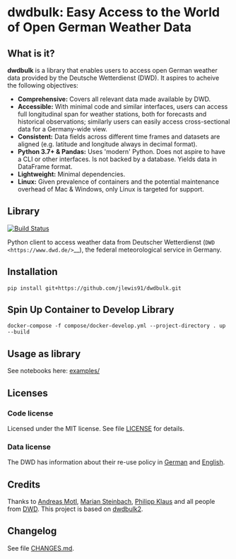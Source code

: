 # dwdbulk: Easy Access to the World of Open German Weather Data

## What is it?

**dwdbulk** is a library that enables users to access open German weather data provided by the Deutsche Wetterdienst (DWD). It aspires to acheive the following objectives:

- **Comprehensive:** Covers all relevant data made available by DWD.
- **Accessible:** With minimal code and similar interfaces, users can access full longitudinal span for weather stations, both for forecasts and historical observations; similarly users can easily access cross-sectional data for a Germany-wide view.
- **Consistent:** Data fields across different time frames and datasets are aligned (e.g. latitude and longitude always in decimal format).
- **Python 3.7+ & Pandas:** Uses 'modern' Python. Does not aspire to have a CLI or other interfaces. Is not backed by a database. Yields data in DataFrame format.
- **Lightweight:** Minimal dependencies.
- **Linux:** Given prevalence of containers and the potential maintenance overhead of Mac & Windows, only Linux is targeted for support.

## Library

[![Build Status](https://dev.azure.com/jlewis91/dwdbulk/_apis/build/status/jlewis91.dwdbulk?branchName=master)](https://dev.azure.com/jlewis91/dwdbulk/_build/latest?definitionId=1&branchName=master)

Python client to access weather data from Deutscher Wetterdienst
(`DWD <https://www.dwd.de/>`__), the federal meteorological service in
Germany.

## Installation

`pip install git+https://github.com/jlewis91/dwdbulk.git`

## Spin Up Container to Develop Library

`docker-compose -f compose/docker-develop.yml --project-directory . up --build`

## Usage as library

See notebooks here: [examples/](examples/)
## Licenses


### Code license

Licensed under the MIT license. See file [LICENSE](LICENSE) for details.

### Data license

The DWD has information about their re-use policy in
[German](https://www.dwd.de/DE/service/copyright/copyright_node.html) and
[English](https://www.dwd.de/EN/service/copyright/copyright_node.html).


## Credits

Thanks to [Andreas Motl](https://github.com/amotl), [Marian Steinbach](https://github.com/marians), [Philipp Klaus](https://github.com/pklaus) and all people from [DWD](https://www.dwd.de/). This project is based on [dwdbulk2](https://github.com/hiveeyes/dwdbulk2).

## Changelog

See file [CHANGES.md](CHANGES.md).
